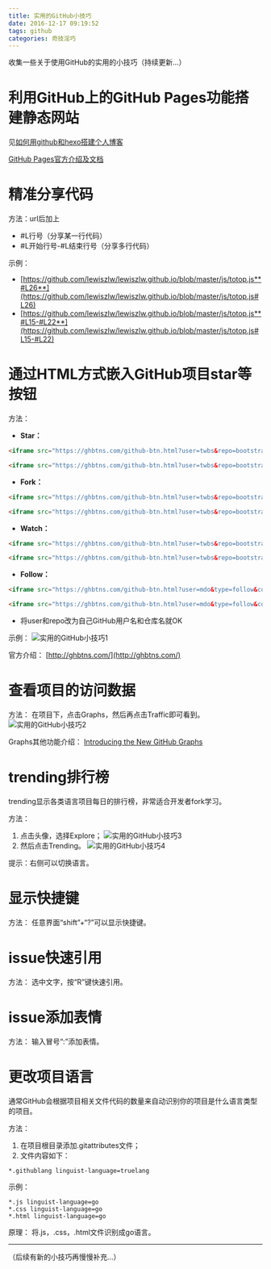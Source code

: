 ```yaml
---
title: 实用的GitHub小技巧
date: 2016-12-17 09:19:52
tags: github
categories: 奇技淫巧
---
```

收集一些关于使用GitHub的实用的小技巧（持续更新...）
<!--more-->
# 利用GitHub上的GitHub Pages功能搭建静态网站
见[如何用github和hexo搭建个人博客](http://zlw.poker/2016/10/19/%E5%A6%82%E4%BD%95%E7%94%A8github%E5%92%8Chexo%E6%90%AD%E5%BB%BA%E4%B8%AA%E4%BA%BA%E5%8D%9A%E5%AE%A2/)

[GitHub Pages官方介绍及文档](https://pages.github.com/)
# 精准分享代码
方法：url后加上
- #L行号（分享某一行代码）
- #L开始行号-#L结束行号（分享多行代码）

示例：
- [https://github.com/lewiszlw/lewiszlw.github.io/blob/master/js/totop.js**#L26**](https://github.com/lewiszlw/lewiszlw.github.io/blob/master/js/totop.js#L26)
- [https://github.com/lewiszlw/lewiszlw.github.io/blob/master/js/totop.js**#L15-#L22**](https://github.com/lewiszlw/lewiszlw.github.io/blob/master/js/totop.js#L15-#L22)

# 通过HTML方式嵌入GitHub项目star等按钮
方法：
- **Star：**
```html
<iframe src="https://ghbtns.com/github-btn.html?user=twbs&repo=bootstrap&type=star&count=true&size=large" frameborder="0" scrolling="0" width="160px" height="30px"></iframe>

<iframe src="https://ghbtns.com/github-btn.html?user=twbs&repo=bootstrap&type=star&count=true" frameborder="0" scrolling="0" width="170px" height="20px"></iframe>
```
- **Fork：**
```html
<iframe src="https://ghbtns.com/github-btn.html?user=twbs&repo=bootstrap&type=fork&count=true&size=large" frameborder="0" scrolling="0" width="158px" height="30px"></iframe>

<iframe src="https://ghbtns.com/github-btn.html?user=twbs&repo=bootstrap&type=fork&count=true" frameborder="0" scrolling="0" width="170px" height="20px"></iframe>
```
- **Watch：**
```html
<iframe src="https://ghbtns.com/github-btn.html?user=twbs&repo=bootstrap&type=watch&count=true&size=large&v=2" frameborder="0" scrolling="0" width="160px" height="30px"></iframe>

<iframe src="https://ghbtns.com/github-btn.html?user=twbs&repo=bootstrap&type=watch&count=true&v=2" frameborder="0" scrolling="0" width="170px" height="20px"></iframe>
```
- **Follow：**
```html
<iframe src="https://ghbtns.com/github-btn.html?user=mdo&type=follow&count=true&size=large" frameborder="0" scrolling="0" width="220px" height="30px"></iframe>

<iframe src="https://ghbtns.com/github-btn.html?user=mdo&type=follow&count=true" frameborder="0" scrolling="0" width="170px" height="20px"></iframe>
```
- 将user和repo改为自己GitHub用户名和仓库名就OK

示例：
![实用的GitHub小技巧1](http://ofolh8dcq.bkt.clouddn.com/%E5%AE%9E%E7%94%A8%E7%9A%84GitHub%E5%B0%8F%E6%8A%80%E5%B7%A71.PNG)

官方介绍：
[http://ghbtns.com/](http://ghbtns.com/)
# 查看项目的访问数据
方法：
在项目下，点击Graphs，然后再点击Traffic即可看到。
![实用的GitHub小技巧2](http://ofolh8dcq.bkt.clouddn.com/%E4%BD%BF%E7%94%A8%E7%9A%84GitHub%E5%B0%8F%E6%8A%80%E5%B7%A72.PNG)

Graphs其他功能介绍：
[Introducing the New GitHub Graphs](https://github.com/blog/1093-introducing-the-new-github-graphs/)
# trending排行榜
trending显示各类语言项目每日的排行榜，非常适合开发者fork学习。

方法：
1. 点击头像，选择Explore；
![实用的GitHub小技巧3](http://ofolh8dcq.bkt.clouddn.com/%E5%AE%9E%E7%94%A8%E7%9A%84GitHub%E5%B0%8F%E6%8A%80%E5%B7%A73.PNG)
2. 然后点击Trending。
![实用的GitHub小技巧4](http://ofolh8dcq.bkt.clouddn.com/%E5%AE%9E%E7%94%A8%E7%9A%84GitHub%E5%B0%8F%E6%8A%80%E5%B7%A74.PNG)

提示：右侧可以切换语言。
# 显示快捷键
方法：
任意界面“shift”+“?”可以显示快捷键。
# issue快速引用
方法：
选中文字，按“R”键快速引用。
# issue添加表情
方法：
输入冒号“:”添加表情。
# 更改项目语言
通常GitHub会根据项目相关文件代码的数量来自动识别你的项目是什么语言类型的项目。

方法：
1. 在项目根目录添加.gitattributes文件；
2. 文件内容如下：
```
*.githublang linguist-language=truelang
```

示例：
```
*.js linguist-language=go
*.css linguist-language=go
*.html linguist-language=go
```

原理：
将.js，.css，.html文件识别成go语言。

------------------
（后续有新的小技巧再慢慢补充...）
